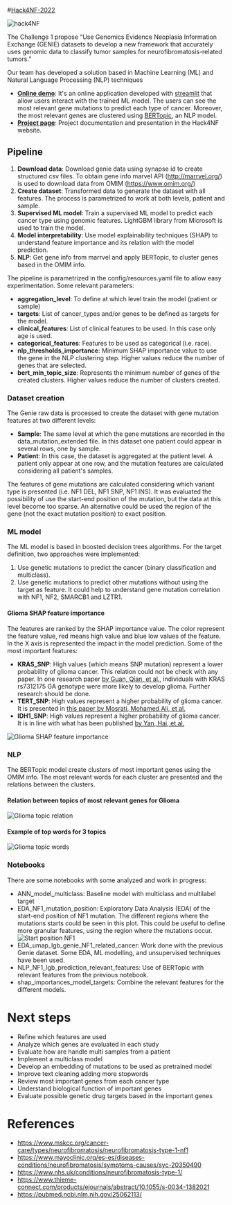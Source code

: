 #[Hack4NF-2022](https://hack4nf-platform.bemyapp.com/#/event)

![hack4NF](static/image/hack4NF.png)

The Challenge 1 propose “Use Genomics Evidence Neoplasia Information Exchange (GENIE) datasets to develop a new 
framework that accurately uses genomic data to classify tumor samples for neurofibromatosis-related tumors.”

Our team has developed a solution based in Machine Learning (ML) and Natural Language Processing (NLP) techniques
* **[Online demo](https://pasturl-hack4nf-2022-app-o8lusi.streamlit.app/)**: It's an online application developed
  with [streamlit](https://streamlit.io/) that allow users interact with the trained ML model. The users can see
  the most relevant gene mutations to predict each type of cancer. Moreover, the most relevant genes are clustered 
  using [BERTopic](https://maartengr.github.io/BERTopic/index.html), an NLP model. 
* **[Project page](https://hack4nf-platform.bemyapp.com/#/projects/634fdae469c573321d684dcf)**: Project documentation and
  presentation in the Hack4NF website.

## Pipeline
1. **Download data**: Download genie data using synapse id to create structured csv files. To obtain gene info marvel API (http://marrvel.org/) is used to download data from OMIM (https://www.omim.org/)
2. **Create dataset**: Transformed data to generate the dataset with all features. The process is parametrized to work at both levels, patient and sample.
3. **Supervised ML model**: Train a supervised ML model to predict each cancer type using genomic features. LightGBM library from Microsoft is used to train the model.
4. **Model interpretability**: Use model explainability techniques (SHAP) to understand feature importance and its relation with the model prediction.
5. **NLP**: Get gene info from marrvel and apply BERTopic, to cluster genes based in the OMIM info.

The pipeline is parametrized in the config/resources.yaml file to allow easy experimentation. 
Some relevant parameters:
* **aggregation_level**: To define at which level train the model (patient or sample)
* **targets**: List of cancer_types and/or genes to be defined as targets for the model.
* **clinical_features**: List of clinical features to be used. In this case only age is used.
* **categorical_features**: Features to be used as categorical (i.e. race).
* **nlp_thresholds_importance**: Minimum SHAP importance value to use the gene in the NLP clustering step. 
  Higher values reduce the number of genes that are selected.   
* **bert_min_topic_size**: Represents the minimum number of genes of the created clusters. 
  Higher values reduce the number of clusters created.


### Dataset creation
The Genie raw data is processed to create the dataset with gene mutation features at two different levels:
* **Sample**: The same level at which the gene mutations are recorded in the data_mutation_extended file. In this dataset
  one patient could appear in several rows, one by sample. 
* **Patient**: In this case, the dataset is aggregated at the patient level. A patient only appear at one row, 
  and the mutation features are calculated considering all patient's samples.

The features of gene mutations are calculated considering which variant type is presented (i.e. NF1 DEL, 
NF1 SNP, NF1 INS). It was evaluated the possibility of use the start-end position of the mutation, but the data at this
level become too sparse. An alternative could be used the region of the gene (not the exact mutation position)
to exact position.

### ML model
The ML model is based in boosted decision trees algorithms. For the target definition, two approaches were implemented:
1. Use genetic mutations to predict the cancer (binary classification and multiclass).
2. Use genetic mutations to predict other mutations without using the target
   as feature. It could help to understand gene mutation correlation 
   with NF1, NF2, SMARCB1 and LZTR1. 

#### Glioma SHAP feature importance
The features are ranked by the SHAP importance value. The color represent the feature value, 
red means high value and blue low values of the feature. In the X axis is represented the impact
in the model prediction. Some of the most important features:
* **KRAS_SNP**: High values (which means SNP mutation) represent a lower probability of  glioma cancer.
  This relation could not be check with any paper. In one research paper [by Guan, Qian, et al.](https://www.ncbi.nlm.nih.gov/pmc/articles/PMC8039792/),
  individuals with KRAS rs7312175 GA genotype were more likely to develop glioma.
  Further research should be done. 
* **TERT_SNP**: High values represent a higher probability of  glioma cancer.
  It is presented in [this paper by Mosrati, Mohamed Ali, et al.](https://www.ncbi.nlm.nih.gov/pmc/articles/PMC4599297/)
* **IDH1_SNP**: High values represent a higher probability of glioma cancer.
  It is in line with what has been published [by Yan, Hai, et al.](https://www.nejm.org/doi/full/10.1056/NEJMoa0808710)

![Glioma SHAP feature importance](trained_model/model_Glioma/shap_class_1_25.png)


### NLP 
The BERTopic model create clusters of most important genes using the OMIM info. The most relevant words for 
each cluster are presented and the relations between the clusters.

#### Relation between topics of most relevant genes for Glioma
![Glioma topic relation](static/image/glioma_matrix.png)
#### Example of top words for 3 topics
![Glioma topic words](static/image/glioma_words.png)

### Notebooks
There are some notebooks with some analyzed and work in progress:
* ANN_model_multiclass: Baseline model with multiclass and multilabel target
* EDA_NF1_mutation_position: Exploratory Data Analysis (EDA) of the start-end position of NF1 mutation.
  The different regions where the mutations starts could be seen in this plot. This could be useful to 
  define more granular features, using the region where the mutations occur.
  ![Start position NF1](static/image/NF1_position.png)
* EDA_umap_lgb_genie_NF1_related_cancer: Work done with the previous Genie dataset. 
  Some EDA, ML modelling, and unsupervised techniques have been used.
* NLP_NF1_lgb_prediction_relevant_features: Use of BERTopic with relevant features from the previous notebook.
* shap_importances_model_targets: Combine the relevant features for the different models.

# Next steps
* Refine which features are used
* Analyze which genes are evaluated in each study
* Evaluate how are handle multi samples from a patient
* Implement a multiclass model
* Develop an embedding of mutations to be used as pretrained model
* Improve text cleaning adding more stopwords
* Review most important genes from each cancer type
* Understand biological function of important genes
* Evaluate possible genetic drug targets based in the important genes

# References
* https://www.mskcc.org/cancer-care/types/neurofibromatosis/neurofibromatosis-type-1-nf1
* https://www.mayoclinic.org/es-es/diseases-conditions/neurofibromatosis/symptoms-causes/syc-20350490
* https://www.nhs.uk/conditions/neurofibromatosis-type-1/
* https://www.thieme-connect.com/products/ejournals/abstract/10.1055/s-0034-1382021
* https://pubmed.ncbi.nlm.nih.gov/25062113/
